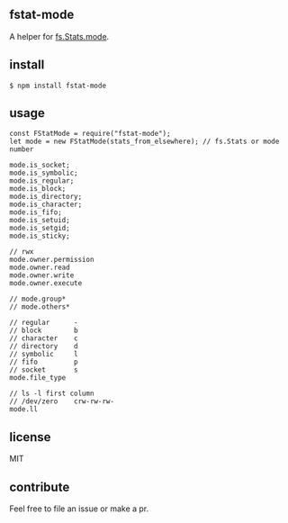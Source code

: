 ## fstat-mode

A helper for [fs.Stats.mode](https://nodejs.org/api/fs.html#fs_class_fs_stats).


## install

    $ npm install fstat-mode


## usage

	const FStatMode = require("fstat-mode");
	let mode = new FStatMode(stats_from_elsewhere); // fs.Stats or mode number

	mode.is_socket;
	mode.is_symbolic;
	mode.is_regular; 
	mode.is_block;    
	mode.is_directory;
	mode.is_character;
	mode.is_fifo;      
	mode.is_setuid;
	mode.is_setgid;
	mode.is_sticky;

	// rwx
	mode.owner.permission
	mode.owner.read
	mode.owner.write
	mode.owner.execute

	// mode.group*
	// mode.others*

	// regular      -
	// block        b
	// character    c
	// directory    d
	// symbolic     l
	// fifo         p
	// socket       s
	mode.file_type

	// ls -l first column
	// /dev/zero    crw-rw-rw-
	mode.ll

## license

MIT


## contribute

Feel free to file an issue or make a pr.
